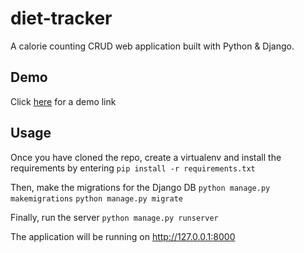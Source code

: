 # diet-tracker

A calorie counting CRUD web application built with Python & Django.

## Demo
Click [here](http://diet-tracker.herokuapp.com "here") for a demo link

## Usage
Once you have cloned the repo, create a virtualenv and install the requirements by entering ```pip install -r requirements.txt```

Then, make the migrations for the Django DB
```python manage.py makemigrations```
```python manage.py migrate```

Finally, run the server
```python manage.py runserver```

The application will be running on http://127.0.0.1:8000



